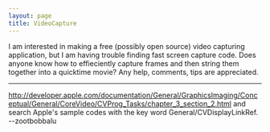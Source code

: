 ```yaml
---
layout: page
title: VideoCapture
---
```


I am interested in making a free (possibly open source) video capturing application, but I am having trouble finding fast screen capture code.  Does anyone know how to effieciently capture frames and then string them together into a quicktime movie?  Any help, comments, tips are appreciated.

----

http://developer.apple.com/documentation/General/GraphicsImaging/Conceptual/General/CoreVideo/CVProg_Tasks/chapter_3_section_2.html
and search Apple's sample codes with the key word     General/CVDisplayLinkRef. --zootbobbalu
